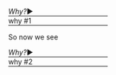 
<span class="dropdown-container" onclick="toggleDropdown(this)"><i>Why?</i><span class="dropdown-arrow">▶</span><span class="dropdown-content"><br><i style="display: inline-block; width: 200px; height: 2px; background-color: gray; vertical-align: middle;"></i><br>
why #1
<br><i style="display: inline-block; width: 200px; height: 2px; background-color: gray; vertical-align: middle;"></i><br></span></span>

So now we see

<span class="dropdown-container" onclick="toggleDropdown(this)"><i>Why?</i><span class="dropdown-arrow">▶</span><span class="dropdown-content"><br><i style="display: inline-block; width: 200px; height: 2px; background-color: gray; vertical-align: middle;"></i><br>
why #2
<br><i style="display: inline-block; width: 200px; height: 2px; background-color: gray; vertical-align: middle;"></i><br></span></span>
